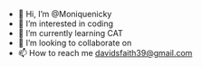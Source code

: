 - 👋 Hi, I’m @Moniquenicky
- 👀 I’m interested in coding
- 🌱 I’m currently learning CAT
- 💞️ I’m looking to collaborate on 
- 📫 How to reach me davidsfaith39@gmail.com

<!---
Moniquenicky/Moniquenicky is a ✨ special ✨ repository because its `README.md` (this file) appears on your GitHub profile.
You can click the Preview link to take a look at your changes.
--->
